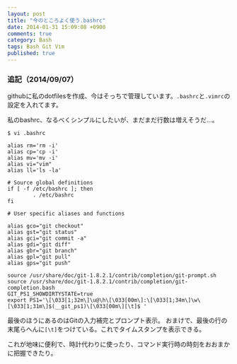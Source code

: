 ```yaml
---
layout: post
title: "今のところよく使う.bashrc"
date: 2014-01-31 15:09:08 +0900
comments: true
category: Bash
tags: Bash Git Vim
published: true
---
```


### 追記（2014/09/07）
githubに私のdotfilesを作成、今はそっちで管理しています。`.bashrc`と`.vimrc`の設定を入れてます。

私のbashrc、なるべくシンプルにしたいが、まだまだ行数は増えそうだ…。

```
$ vi .bashrc
```

```
alias rm='rm -i'
alias cp='cp -i'
alias mv='mv -i'
alias vi="vim"
alias ll='ls -la'

# Source global definitions
if [ -f /etc/bashrc ]; then
        . /etc/bashrc
fi

# User specific aliases and functions

alias gco="git checkout"
alias gst="git status"
alias gci="git commit -a"
alias gdi="git diff"
alias gbr="git branch"
alias gpl="git pull"
alias gps="git push"

source /usr/share/doc/git-1.8.2.1/contrib/completion/git-prompt.sh
source /usr/share/doc/git-1.8.2.1/contrib/completion/git-completion.bash
GIT_PS1_SHOWDIRTYSTATE=true
export PS1='\[\033[1;32m\]\u@\h\[\033[00m\]:\[\033[1;34m\]\w\[\033[1;31m\]$(__git_ps1)\[\033[00m\][\t]$ '
```

最後のほうにあるのはGitの入力補完とプロンプト表示。
おまけで、最後の行の末尾らへんに`[\t]`をつけている。これでタイムスタンプを表示できる。

これが地味に便利で、時計代わりに使ったり、コマンド実行時の時刻をおおまかに把握できたり。

